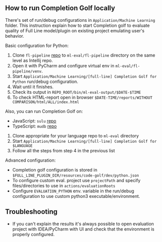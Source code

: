 ## How to run Completion Golf locally

There's set of run/debug configurations in `Application/Machine Learning` folder. 
This instruction explain how to start Completion golf to evaluate quality of 
Full Line model/plugin on existing project emulating user's behavior.  

Basic configuration for Python:
1. Clone `fl-pipeline` [repo](https://jetbrains.team/p/ccrm/repositories/fl-pipeline/) to `ml-eval/fl-pipeline` directory 
on the same level as Intellij repo.
2. Open it with PyCharm and configure virtual env in `ml-eval/fl-pipeline/venv`.
3. Start `Application/Machine Learning/[full-line] Completion Golf for Python` run/debug configuration.
4. Wait until it finishes.
5. Check its output in `REPO_ROOT/bin/ml-eval-output/$DATE-$TIME`
6. To check HTML-report open in browser `$DATE-TIME/reports/WITHOUT COMPARISON/html/ALL/index.html`

Also, you can run Completion Golf on:
- JavaScript: `sulu` [repo](https://github.com/sulu/sulu)
- TypeScript: `mudb` [repo](https://github.com/mikolalysenko/mudb)
1. Clone appropriate for your language repo to `ml-eval` directory
2. Start `Application/Machine Learning/[full-line] Completion Golf for $LANGUAGE`
3. Follow all the steps from step 4 in the previous list

Advanced configuration:
   * Completion golf configuration is stored in `$FULL_LINE_PLUGIN_DIR/resources/code-golf/dev/python.json`
   * To configure custom eval. project use `projectPath` and specify files/directories to use in `actions/evaluationRoots`
   * Configure `EVALUATION_PYTHON` env. variable in the run/debug configuration to use custom python3 executable/environment.

## Troubleshooting
* If you can't explain the results it's always possible to open evaluation 
project with IDEA/PyCharm with UI and check that the environment is properly configured.

